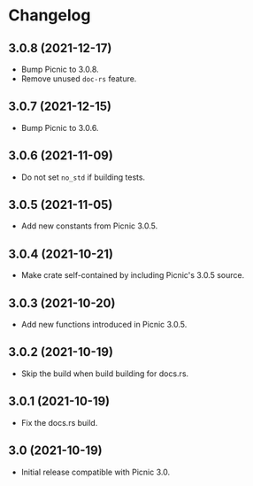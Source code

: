 # Changelog

## 3.0.8 (2021-12-17)

* Bump Picnic to 3.0.8.
* Remove unused `doc-rs` feature.

## 3.0.7 (2021-12-15)

* Bump Picnic to 3.0.6.

## 3.0.6 (2021-11-09)

* Do not set `no_std` if building tests.

## 3.0.5 (2021-11-05)

* Add new constants from Picnic 3.0.5.

## 3.0.4 (2021-10-21)

* Make crate self-contained by including Picnic's 3.0.5 source.

## 3.0.3 (2021-10-20)

* Add new functions introduced in Picnic 3.0.5.

## 3.0.2 (2021-10-19)

* Skip the build when build building for docs.rs.

## 3.0.1 (2021-10-19)

* Fix the docs.rs build.

## 3.0 (2021-10-19)

* Initial release compatible with Picnic 3.0.
